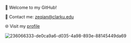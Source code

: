 
👋 Welcome to my GitHub!

📧 Contact me: zeqian@clarku.edu

🌐 Visit my [profile](https://zeyiqian.github.io/)

  ![236066333-de0ca9a6-d035-4a98-893e-88145449da69](https://github.com/ZeyiQian/ZeyiQian/assets/91390400/8a2cca76-b5b7-4159-9386-0fd02e7d1732)
<br />

 
